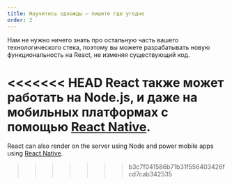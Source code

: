```yaml
---
title: Научитесь однажды — пишите где угодно
order: 2
---
```


Нам не нужно ничего знать про остальную часть вашего технологического стека, поэтому вы можете разрабатывать новую функциональность на React, не изменяя существующий код.

<<<<<<< HEAD
React также может работать на Node.js, и даже на мобильных платформах с помощью [React Native](https://facebook.github.io/react-native/).
=======
React can also render on the server using Node and power mobile apps using [React Native](https://reactnative.dev/).
>>>>>>> b3c7f041586b71b31f556403426fcd7cab342535
